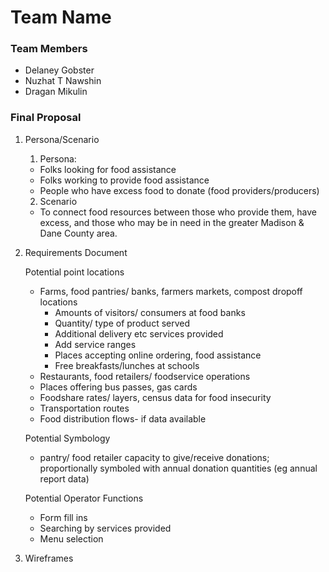 # Team Name

### Team Members
* Delaney Gobster
* Nuzhat T Nawshin
* Dragan Mikulin

### Final Proposal
1. Persona/Scenario
    1. Persona:
    * Folks looking for food assistance
    * Folks working to provide food assistance
    * People who have excess food to donate (food providers/producers)
    2. Scenario
    * To connect food resources between those who provide them, have excess, and those who may be in need in the greater Madison & Dane County area.


2. Requirements Document

    Potential point locations
    * Farms, food pantries/ banks, farmers markets, compost dropoff locations
        * Amounts of visitors/ consumers at food banks
        * Quantity/ type of product served
        * Additional delivery etc services provided
        * Add service ranges
        * Places accepting online ordering, food assistance 
        * Free breakfasts/lunches at schools
    * Restaurants, food retailers/ foodservice operations 
    * Places offering bus passes, gas cards
    * Foodshare rates/ layers, census data for food insecurity
    * Transportation routes
    * Food distribution flows- if data available
    
    Potential Symbology 
    * pantry/ food retailer capacity to give/receive donations; proportionally symboled with annual donation quantities (eg annual report data)
    
    Potential Operator Functions
    * Form fill ins
    * Searching by services provided
    * Menu selection


3. Wireframes






